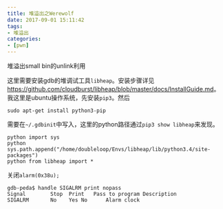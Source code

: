 ```yaml
---
title: 堆溢出之Werewolf
date: 2017-09-01 15:11:42
tags:
- 堆溢出
categories:
- [pwn]
---
```


堆溢出small bin的unlink利用

<!-- more -->

这里需要安装gdb的堆调试工具`libheap`。安装步骤详见<https://github.com/cloudburst/libheap/blob/master/docs/InstallGuide.md>。
我这里是ubuntu操作系统，先安装`pip3`。然后

```
sudo apt-get install python3-pip
```
需要在`~/.gdbinit`中写入，这里的python路径通过`pip3 show libheap`来发现。
```
python import sys
python sys.path.append("/home/doubleloop/Envs/libheap/lib/python3.4/site-packages")
python from libheap import *
```

关闭`alarm(0x38u);`
```
gdb-peda$ handle SIGALRM print nopass
Signal        Stop	Print	Pass to program	Description
SIGALRM       No	Yes	No		Alarm clock
```


